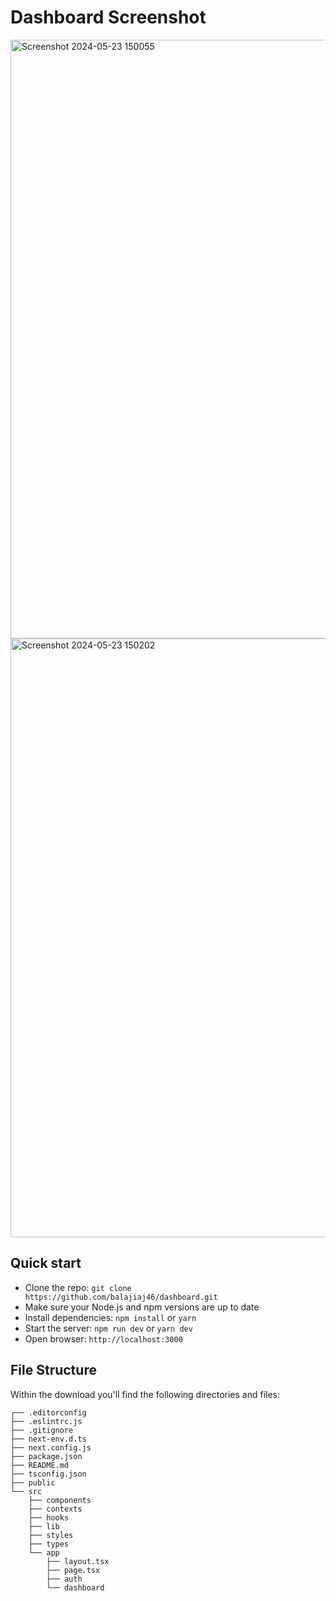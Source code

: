 # Dashboard Screenshot

<img width="958" alt="Screenshot 2024-05-23 150055" src="https://github.com/balajiaj46/dashboard/assets/110838721/440e341f-ba1b-4810-9c09-f71e4075b22e">
<img width="958" alt="Screenshot 2024-05-23 150202" src="https://github.com/balajiaj46/dashboard/assets/110838721/06743635-d411-4dcc-8dab-d4687b49a61b">

## Quick start

- Clone the repo: `git clone https://github.com/balajiaj46/dashboard.git`
- Make sure your Node.js and npm versions are up to date
- Install dependencies: `npm install` or `yarn`
- Start the server: `npm run dev` or `yarn dev`
- Open browser: `http://localhost:3000`

## File Structure

Within the download you'll find the following directories and files:

```
┌── .editorconfig
├── .eslintrc.js
├── .gitignore
├── next-env.d.ts
├── next.config.js
├── package.json
├── README.md
├── tsconfig.json
├── public
└── src
	├── components
	├── contexts
	├── hooks
	├── lib
	├── styles
	├── types
	└── app
		├── layout.tsx
		├── page.tsx
		├── auth
		└── dashboard
```

